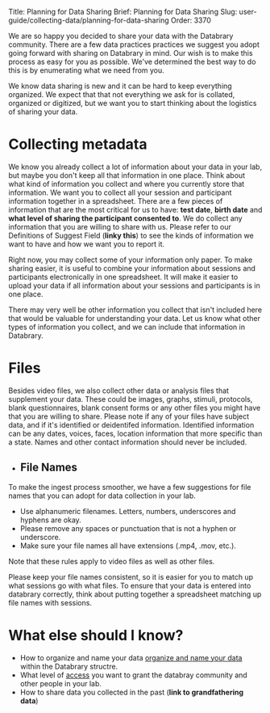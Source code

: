 Title: Planning for Data Sharing
Brief: Planning for Data Sharing
Slug: user-guide/collecting-data/planning-for-data-sharing
Order: 3370

We are so happy you decided to share your data with the Databrary community. There are a few data practices practices we suggest you adopt going forward  with sharing on Databrary in mind. Our wish is to make this process as easy for you as possible. We've determined the best way to do this is by enumerating what we need from you.

We know data sharing is new and it can be hard to keep everything organized. We expect that that not everything we ask for is collated, organized or digitized, but we want you to start thinking about the logistics of sharing your data.  




# Collecting metadata

We know you already collect a lot of information about your data in your lab, but maybe you don't keep all that information in one place. Think about what kind of information you collect and where you currently store that information. We want you to collect all your session and participant information together in a spreadsheet. There are a few pieces of information that are the most critical for us to have: **test date**, **birth date** and **what level of sharing the participant consented to**. We do collect any information that you are willing to share with us. Please refer to our Definitions of Suggest Field (**linky this**) to see the kinds of information we want to have and how we want you to report it. 

Right now, you may collect some of your information only paper. To make sharing easier, it is useful to combine your information about sessions and participants electronically in one spreadsheet. It will make it easier to upload your data if all information about your sessions and participants is in one place. 

There may very well be other information you collect that isn't included here that would be valuable for understanding your data. Let us know what other types of information you collect, and we can include that information in Databrary.


# Files

Besides video files, we also collect other data or analysis files that supplement your data. These could be images, graphs, stimuli, protocols, blank questionnaires, blank consent forms or any other files you might have that you are willing to share. Please note if any of your files have subject data, and if it's identified or deidentifed information. Identified information can be any dates, voices, faces, location information that more specific than a state. Names and other contact information should never be included. 


* ## File Names

To make the ingest process smoother, we have a few suggestions for file names that you can adopt for data collection in your lab.

 * Use alphanumeric filenames. Letters, numbers, underscores and hyphens are okay.
  * Please remove any spaces or punctuation that is not a hyphen or underscore.
  * Make sure your file names all have extensions (.mp4, .mov, etc.). 

Note that these rules apply to video files as well as other files.

Please keep your file names consistent, so it is easier for you to match up what sessions go with what files. To ensure that your data is entered into databrary correctly, think about putting together a spreadsheet matching up file names with sessions.  

# What else should I know?
* How to organize and name your data [organize and name your data](http://staging.databrary.org/user-guide/contributing-data/organizing-your-data.html) within the Databrary structre.
* What level of [access](http://staging.databrary.org/user-guide/contributing-data/sharing-your-data.html) you want to grant the databray community and other people in your lab.
* How to share data you collected in the past (**link to grandfathering data**)